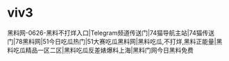 # viv3
黑料网-0626-黑料不打烊入口|Telegram频道传送门|74猫导航主站|74猫传送门|78黑料网|51今日吃瓜热门|51大赛吃瓜黑料网|黑料吃瓜,不打烊,黑料正能量|黑料吃瓜精品一区二区|黑料吃瓜反差婊爆料上海|黑料门网今日黑料免费
